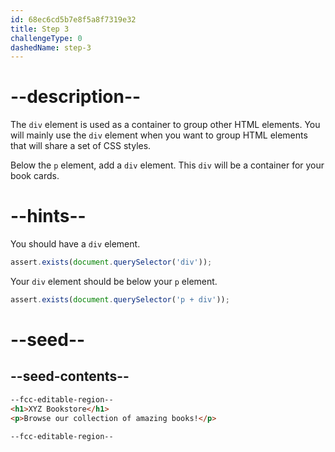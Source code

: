 ```yaml
---
id: 68ec6cd5b7e8f5a8f7319e32
title: Step 3
challengeType: 0
dashedName: step-3
---
```


# --description--

The `div` element is used as a container to group other HTML elements. You will mainly use the `div` element when you want to group HTML elements that will share a set of CSS styles.

Below the `p` element, add a `div` element. This `div` will be a container for your book cards.

# --hints--

You should have a `div` element.

```js
assert.exists(document.querySelector('div'));
```

Your `div` element should be below your `p` element.

```js
assert.exists(document.querySelector('p + div'));
```

# --seed--

## --seed-contents--

```html
--fcc-editable-region--
<h1>XYZ Bookstore</h1>
<p>Browse our collection of amazing books!</p>

--fcc-editable-region--
```
